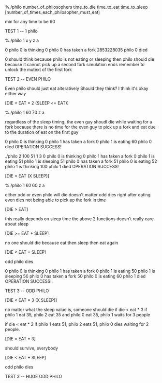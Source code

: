 
%./philo
number_of_philosophers
time_to_die
time_to_eat
time_to_sleep
[number_of_times_each_philosopher_must_eat]

min for any time to be 60 

TEST 1 -- 1 philo

%./philo 1 x y z a

0 philo 0 is thinking
0 philo 0 has taken a fork
2853228035 philo 0 died

0 should think because philo is not eating or sleeping
then philo should die because it cannot pick up a second fork
simulation ends
remember to unlock the mutext of the first fork

TEST 2 -- EVEN PHILO

Even philo should just eat alteratively
Should they think? I think it's okay either way 

[DIE < EAT * 2 (SLEEP <= EAT)]

%./philo 1 60 70 z a

regardless of the sleep timing, the even guy shoudl die whlie waiting for a fork
because there is no time for the even guy to pick up a fork and eat due to the duration
of eat on the first guy

0 philo 0 is thinking
0 philo 1 has taken a fork
0 philo 1 is eating
60 philo 0 died
OPERATION SUCCESS!

./philo 2 100 51 1 3
0 philo 0 is thinking
0 philo 1 has taken a fork
0 philo 1 is eating
51 philo 1 is sleeping
51 philo 0 has taken a fork
51 philo 0 is eating
52 philo 1 is thinking
100 philo 1 died
OPERATION SUCCESS!

[DIE = EAT (X SLEEP)]

%./philo 1 60 60 z a

either odd or even philo will die doesn't matter
odd dies right after eating 
even dies not being able to pick up the fork in time

[DIE > EAT]

this really depends on sleep time
the above 2 functions doesn't really care about sleep

[DIE >= EAT + SLEEP]

no one should die
because eat then sleep then eat again

[DIE < EAT + SLEEP]

odd philo dies

0 philo 0 is thinking
0 philo 1 has taken a fork
0 philo 1 is eating
50 philo 1 is sleeping
50 philo 0 has taken a fork
50 philo 0 is eating
60 philo 1 died
OPERATION SUCCESS!

TEST 3 -- ODD PHILO

[DIE < EAT * 3 (X SLEEP)]

no matter what the sleep value is, someone should die
if die < eat * 3 
if philo 1 eat 35, philo 2 eat 35 and philo 0 eat 35, philo 1 waits for 3 people

if die < eat * 2
if philo 1 eats 51, philo 2 eats 51, philo 0 dies waiting for 2 people. 

[DIE = EAT * 3]

should survive, everybody

[DIE < EAT + SLEEP]

odd philo dies

TEST 3 -- HUGE ODD PHILO



